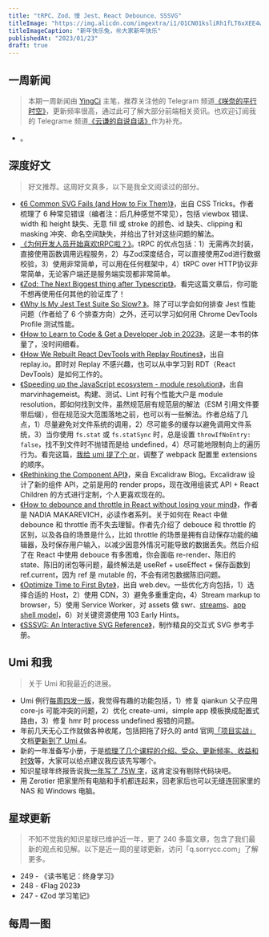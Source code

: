 ```yaml
---
title: "tRPC、Zod、慢 Jest、React Debounce、SSSVG"
titleImage: "https://img.alicdn.com/imgextra/i1/O1CN01ksliRh1fLT6xXEE4w_!!6000000003990-2-tps-1536-1024.png"
titleImageCaption: "新年快乐兔，㊗️大家新年快乐"
publishedAt: "2023/01/23"
draft: true
---
```


## 一周新闻
> 本期一周新闻由 [YingCi](https://github.com/fz6m) 主笔，推荐关注他的 Telegram 频道[《咲奈的平行时空》](https://t.me/SakinaSpace)，更新频率很高，通过此可了解大部分前端相关资讯。也欢迎订阅我的 Telegrame 频道[《云谦的自说自话》](https://t.me/yqtalk)作为补充。

- 。

## 深度好文
> 好文推荐。这周好文真多，以下是我全文阅读过的部分。

- [《6 Common SVG Fails (and How to Fix Them)》](https://css-tricks.com/6-common-svg-fails-and-how-to-fix-them/)，出自 CSS Tricks。作者梳理了 6 种常见错误（编者注：后几种感觉不常见），包括 viewbox 错误、width 和 height 缺失、无意 fill 或 stroke 的颜色、id 缺失、clipping 和 masking 冲突、命名空间缺失，并给出了针对这些问题的解法。
- [《为何开发人员开始喜欢tRPC啦？》](https://linux-china.davao.page/blog/2023-01-14-why-trpc/)。tRPC 的优点包括：1）无需再次封装，直接使用函数调用远程服务，2）与Zod深度结合，可以直接使用Zod进行数据校验，3）使用非常简单，可以用在任何框架中，4）tRPC over HTTP协议非常简单，无论客户端还是服务端实现都非常简单。
- [《Zod: The Next Biggest thing after Typescript》](https://dev.to/jareechang/zod-the-next-biggest-thing-after-typescript-4phh)。看完这篇文章后，你可能不想再使用任何其他的验证库了！
- [《Why Is My Jest Test Suite So Slow? 》](https://blog.bitsrc.io/why-is-my-jest-suite-so-slow-2a4859bb9ac0)。除了可以学会如何排查 Jest 性能问题（作者给了 6 个排查方向）之外，还可以学习如何用 Chrome DevTools Profile 测试性能。
- [《How to Learn to Code & Get a Developer Job in 2023》](https://www.freecodecamp.org/news/learn-to-code-book/)。这是一本书的体量了，没时间细看。
- [《How We Rebuilt React DevTools with Replay Routines》](https://blog.replay.io/how-we-rebuilt-react-devtools-with-replay-routines)，出自 replay.io。即时对 Replay 不感兴趣，也可以从中学习到 RDT（React DevTools）是如何工作的。
- [《Speeding up the JavaScript ecosystem - module resolution》](https://marvinh.dev/blog/speeding-up-javascript-ecosystem-part-2/)，出自 marvinhagemeist。构建、测试、Lint 时有个性能大户是 module resolution，即如何找到文件，虽然规范层有规范层的解法（ESM 引用文件要带后缀），但在规范没大范围落地之前，也可以有一些解法。作者总结了几点，1）尽量避免对文件系统的调用，2）尽可能多的缓存以避免调用文件系统，3）当你使用 `fs.stat` 或 `fs.statSync` 时，总是设置 `throwIfNoEntry: false`，找不到文件时不抛错而是给 undefined，4）尽可能地限制向上的遍历行为。看完这篇，[我给 umi 提了个 pr](https://github.com/umijs/umi/pull/10326)，调整了 webpack 配置里 extensions 的顺序。
- [《Rethinking the Component API》](https://blog.excalidraw.com/redesigning-editor-api/)，来自 Excalidraw Blog。Excalidraw 设计了新的组件 API，之前是用的 render props，现在改用组装式 API + React Children 的方式进行定制，个人更喜欢现在的。
- [《How to debounce and throttle in React without losing your mind》](https://www.developerway.com/posts/debouncing-in-react)，作者是 NADIA MAKAREVICH，必读作者系列。关于如何在 React 中做 debounce 和 throttle 而不失去理智。作者先介绍了 debouce 和 throttle 的区别，以及各自的场景是什么，比如 throttle 的场景是拥有自动保存功能的编辑器，及时保存用户输入，以减少因意外情况可能导致的数据丢失。然后介绍了在 React 中使用 debouce 有多困难，你会面临 re-render、陈旧的 state、陈旧的闭包等问题，最终解法是 useRef + useEffect + 保存函数到 ref.current，因为 ref 是 mutable 的，不会有闭包数据陈旧问题。
- [《Optimize Time to First Byte》](https://web.dev/optimize-ttfb/)，出自 web.dev。一些优化方向包括，1）选择合适的 Host，2）使用 CDN，3）避免多重重定向，4）Stream markup to browser，5）使用 Service Worker，对 assets 做 swr、[streams](https://developer.chrome.com/docs/workbox/faster-multipage-applications-with-streams/)、[app shell model](https://developer.chrome.com/blog/app-shell/)，6）对关键资源使用 103 Early Hints。
- [《SSSVG: An Interactive SVG Reference》](https://fffuel.co/sssvg/)，制作精良的交互式 SVG 参考手册。

## Umi 和我
> 关于 Umi 和我最近的进展。

- Umi 例行[每周四发一版](https://github.com/umijs/umi/releases)，我觉得有趣的功能包括，1）修复 qiankun 父子应用 core-js 可能冲突的问题，2）优化 create-umi，simple app 模板换成配置式路由，3）修复 hmr 时 process undefined 报错的问题。
- 年前几天无心工作就做各种收尾，包括把拖了好久的 antd 官网[「项目实战」](https://ant.design/docs/react/practical-projects-cn)文档[更新到了 Umi 4](https://github.com/ant-design/ant-design/pull/40292)。
- 新的一年准备写小册，于是[梳理了几个课程的介绍、受众、更新频率、收益和时效](https://t.me/yqtalk/141)等，大家可以给点建议我应该先写哪个。
- 知识星球年终报告说我[一年写了 75W 字](https://t.me/yqtalk/142)，这肯定没有剔除代码块吧。
- 用 Zerotier 把家里所有电脑和手机都连起来，回老家后也可以无缝连回家里的 NAS 和 Windows 电脑。

## 星球更新
> 不知不觉我的知识星球已维护近一年，更了 240 多篇文章，包含了我们最新的观点和见解。以下是近一周的星球更新，访问「q.sorrycc.com」了解更多。

- 249 - 《读书笔记：终身学习》
- 248 - 《Flag 2023》
- 247 - 《Zod 学习笔记》

## 每周一图

